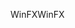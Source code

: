 <span data-ttu-id="3f807-101">WinFX</span><span class="sxs-lookup"><span data-stu-id="3f807-101">WinFX</span></span>